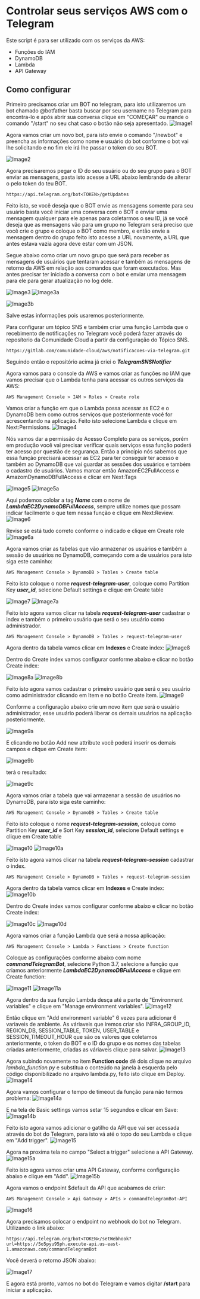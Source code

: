 # Controlar seus serviços AWS com o Telegram

Este script é para ser utilizado com os serviços da AWS:
  - Funções do IAM
  - DynamoDB
  - Lambda
  - API Gateway

## Como configurar

Primeiro precisamos criar um BOT no telegram, para isto utilizaremos um bot chamado @botfather basta buscar por seu username no Telegram para encontra-lo e após abrir sua conversa clique em "COMEÇAR" ou mande o comando "/start" no seu chat caso o botão não seja apresentado.
![Image1](https://i.imgur.com/ZoMhEcX.png)

Agora vamos criar um novo bot, para isto envie o comando "/newbot" e preencha as informações como nome e usuário do bot conforme o bot vai lhe solicitando e no fim ele irá lhe passar o token do seu BOT.

![Image2](https://i.imgur.com/IweBluu.png)

Agora precisaremos pegar o ID do seu usuário ou do seu grupo para o BOT enviar as mensagens, pasta isto acesse a URL abaixo lembrando de alterar o <TOKEN> pelo token do teu BOT.
```
https://api.telegram.org/bot<TOKEN>/getUpdates
```

Feito isto, se você deseja que o BOT envie as mensagens somente para seu usuário basta você iniciar uma conversa com o BOT e enviar uma mensagem qualquer para ele apenas para coletarmos o seu ID, já se você deseja que as mensagens vão para um grupo no Telegram será preciso que você crie o grupo e coloque o BOT como membro, e então envie a mensagem dentro do grupo feito isto acesse a URL novamente, a URL que antes estava vazia agora deve estar com um JSON.

Segue abaixo como criar um novo grupo que será para receber as mensagens de usuários que tentaram acessar e também as mensagens de retorno da AWS em relação aos comandos que foram executados. Mas antes precisar ter iniciado a conversa com o bot e enviar uma mensagem para ele para gerar atualização no log dele.

![Image3](https://i.imgur.com/JQYzP1am.png)
![Image3a](https://i.imgur.com/7yS7Ymgm.png)

![Image3b](https://i.imgur.com/iEXEVBTm.png)

Salve estas informações pois usaremos posteriormente.

Para configurar um tópico SNS e também criar uma função Lambda que o recebimento de notificações no Telegram você poderá fazer através do reposítorio da Comunidade Cloud a partir da configuração do Tópico SNS.
```
https://gitlab.com/comunidade-cloud/aws/notificacoes-via-telegram.git
```

Seguindo então o repositório acima já criei o ***TelegramSNSNotifier***

Agora vamos para o console da AWS e vamos criar as funções no IAM que vamos precisar que o Lambda tenha para acessar os outros serviços da AWS: 
```
AWS Management Console > IAM > Roles > Create role
```
Vamos criar a função em que o Lambda possa acessar as EC2 e o DynamoDB bem como outros serviços que posteriormente você for acrescentando na aplicação. Feito isto selecione Lambda e clique em Next:Permissions.
![Image4](https://i.imgur.com/agd7KBF.png)

Nós vamos dar a permissão de Acesso Completo para os serviços, porém em produção você vai precisar verificar quais serviços essa função poderá ter acesso por questão de segurança. Então a princípio nós sabemos que essa função precisará acessar as EC2 para ter conseguir ter acesso e também ao DynamoDB que vai guardar as sessões dos usuários e também o cadastro de usuários.
Vamos marcar então AmazonEC2FullAccess e AmazomDynamoDBFullAccess e clicar em Next:Tags

![Image5](https://i.imgur.com/7xnU6e7.png)
![Image5a](https://i.imgur.com/8ZdbG1E.png)

Aqui podemos cololar a tag ***Name*** com o nome de ***LambdaEC2DynamoDBFullAccess***, sempre utilize nomes que possam indicar facilmente o que tem nessa função e clique em Next:Review.
![Image6](https://i.imgur.com/luxRNab.png)

Revise se está tudo correto conforme o indicado e clique em Create role
![Image6a](https://i.imgur.com/Jya5bV5.png)

Agora vamos criar as tabelas que vão armazenar os usuários e também a sessão de usuários no DynamoDB, começando com a de usuários para isto siga este caminho:
```
AWS Management Console > DynamoDB > Tables > Create table
```
Feito isto coloque o nome ***request-telegram-user***, coloque como Partition Key ***user_id***, selecione Default settings e clique em Create table

![Image7](https://i.imgur.com/yVO6UGB.png)
![Image7a](https://i.imgur.com/HpzK9S2.png)

Feito isto agora vamos clicar na tabela ***request-telegram-user*** cadastrar o index e também o primeiro usuário que será o seu usuário como administrador.

```
AWS Management Console > DynamoDB > Tables > request-telegram-user
```

Agora dentro da tabela vamos clicar em **Indexes** e Create index:
![Image8](https://i.imgur.com/aMUMGtx.png)

Dentro do Create index vamos configurar conforme abaixo e clicar no botão Create index:

![Image8a](https://i.imgur.com/g8RIOz1.png)
![Image8b](https://i.imgur.com/Ux0i9C8.png)

Feito isto agora vamos cadastrar o primeiro usuário que será o seu usuário como administrador clicando em Item e no botão Create item.
![Image9](https://i.imgur.com/YENjoeT.png)

Conforme a configuração abaixo crie um novo item que será o usuário administrador, esse usuário poderá liberar os demais usuários na aplicação posteriormente.

![Image9a](https://i.imgur.com/YWgM6P8.png)

E clicando no botão Add new attribute você poderá inserir os demais campos e clique em Create item:

![Image9b](https://i.imgur.com/cZSJW5G.png)

terá o resultado:

![Image9c](https://i.imgur.com/ake7Fpx.png)

Agora vamos criar a tabela que vai armazenar a sessão de usuários no DynamoDB, para isto siga este caminho:
```
AWS Management Console > DynamoDB > Tables > Create table
```
Feito isto coloque o nome ***request-telegram-session***, coloque como Partition Key ***user_id*** e Sort Key ***session_id***, selecione Default settings e clique em Create table

![Image10](https://i.imgur.com/zIT33uj.png)
![Image10a](https://i.imgur.com/HpzK9S2.png)

Feito isto agora vamos clicar na tabela ***request-telegram-session*** cadastrar o index.

```
AWS Management Console > DynamoDB > Tables > request-telegram-session
```

Agora dentro da tabela vamos clicar em **Indexes** e Create index:
![Image10b](https://i.imgur.com/S672GKZ.png)

Dentro do Create index vamos configurar conforme abaixo e clicar no botão Create index:

![Image10c](https://i.imgur.com/P1dhz7T.png)
![Image10d](https://i.imgur.com/Ux0i9C8.png)


Agora vamos criar a função Lambda que será a nossa aplicação:
```
AWS Management Console > Lambda > Functions > Create function
```
Coloque as configurações conforme abaixo com nome ***commandTelegramBot***, selecione Python 3.7, selecione a função que criamos anteriormente ***LambdaEC2DynamoDBFullAccess*** e clique em Create function:

![Image11](https://i.imgur.com/tEOlaED.png)
![Image11a](https://i.imgur.com/nvRFNfb.png)

Agora dentro da sua função Lambda desça até a parte de "Environment variables" e clique em "Manage environment variables".
![Image12](https://i.imgur.com/BDmS35Z.png)

Então clique em "Add environment variable" 6 vezes para adicionar 6 variaveis de ambiente.
As váriaveis que iremos criar são INFRA_GROUP_ID, REGION_DB, SESSION_TABLE, TOKEN, USER_TABLE e SESSION_TIMEOUT_HOUR que são os valores que coletamos anteriormente, o token do BOT e o ID do grupo e os nomes das tabelas criadas anteriormente, criadas as váriaveis clique para salvar.
![Image13](https://i.imgur.com/oBfMpeP.png)

Agora subindo novamente no item **Function code** dê dois clique no arquivo *lambda_function.py* e substitua o conteúdo na janela à esquerda pelo código disponibilizado no arquivo lambda.py, feito isto clique em Deploy.
![Image14](https://i.imgur.com/jdllKki.png)

Agora vamos configurar o tempo de timeout da função para não termos problema:
![Image14a](https://i.imgur.com/yxWMz7o.png)

E na tela de Basic settings vamos setar 15 segundos e clicar em Save:
![Image14b](https://i.imgur.com/OMosKqn.png)

Feito isto agora vamos adicionar o gatilho da API que vai ser acessada através do bot do Telegram, para isto vá até o topo do seu Lambda e clique em "Add trigger".
![Image15](https://i.imgur.com/VHQQpwu.png)

Agora na proxima tela no campo "Select a trigger" selecione a API Gateway.
![Image15a](https://i.imgur.com/WdppcN3.png)

Feito isto agora vamos criar uma API Gateway, conforme configuração abaixo e clique em "Add".
![Image15b](https://i.imgur.com/XIIg3lE.png)

Agora vamos o endpoint $default da API que acabamos de criar:
```
AWS Management Console > Api Gateway > APIs > commandTelegramBot-API
```
![Image16](https://i.imgur.com/9O89QCK.png)

Agora precisamos colocar o endpoint no webhook do bot no Telegram. Utilizando o link abaixo:
```
https://api.telegram.org/bot<TOKEN>/setWebhook?url=https://5o5pyu95ph.execute-api.us-east-1.amazonaws.com/commandTelegramBot
```
Você deverá o retorno JSON abaixo:

![Image17](https://i.imgur.com/52WS2YUm.png)

E agora está pronto, vamos no bot do Telegram e vamos digitar **/start** para iniciar a aplicação.
